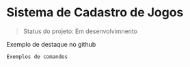 <h1>Sistema de Cadastro de Jogos</h1>

> Status do projeto: Em desenvolvimnento

Exemplo de destaque no github
```
Exemplos de comandos
```

